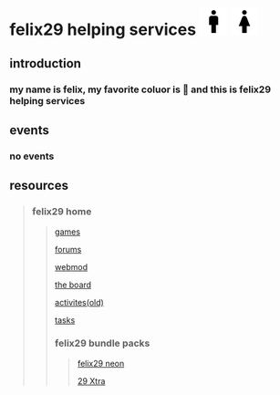 # felix29 helping services ![male](/outline_man_black_24dp.png) ![female](/outline_woman_black_24dp.png)
## introduction
### my name is felix, my favorite coluor is 🔵 and this is felix29 helping services
## events
### no events
## **resources**
>### felix29 home
>>[games](https://dinosaur23.github.io/play/)
>>
>>[forums](https://felix29.forumotion.com/)
>>
>>[webmod](https://dinosaur23.github.io/webmod)
>>
>>[the board](https://dinosaur23.github.io/board/)
>>
>>[activites(old)](https://sites.google.com/view/felix29/activites)
>>
>>[tasks](https://dinosaur23.github.io/tasks/)
>>
>>### felix29 bundle packs
>>>[felix29 neon](https://sites.google.com/view/felix29n/page_1)
>>>
>>>[29 Xtra](https://dinosaur23.github.io/bundle-pack-milk)
>>>

